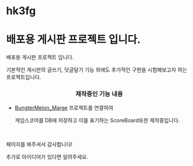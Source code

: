# hk3fg

<h1>배포용 게시판 프로젝트 입니다.</h1>

<div>
<p>배포용 게시판 프로젝트 입니다.</p>

<p>기본적인 게시판의 글쓰기, 덧글달기 기능 외에도 추가적인 구현을 시험해보고자 하는 프로젝트입니다.</p>
<h3 align="center">제작중인 기능 내용</h3>
<ul>
    <li><p><a href="https://github.com/InGukOh/BungterMelon_Marge">BungterMelon_Marge</a> 프로젝트를 연결하여</p>
<p>게임스코어를 DB에 저장하고 이를 표기하는 ScoreBoard또한 제작중입니다.</p></li>
</ul>

<br>
<p>페이지를 봐주셔서 감사합니다!</p>
<p>추가로 아이디어가 있다면 알려주세요.</p>

<br><br>

</div>
